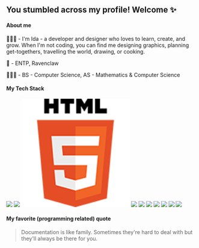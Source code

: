 ##  You stumbled across my profile! Welcome ✨

#### About me 
👩🏻‍💻 - I'm Ida - a developer and designer who loves to learn, create, and grow. When I'm not coding, you can find me designing graphics, planning get-togethers, travelling the world, drawing, or cooking.

🌸 - ENTP, Ravenclaw

👩🏻‍🎓 - BS - Computer Science, AS - Mathematics & Computer Science

#### My Tech Stack

![](
https://github.com/iyhui/IconStorage/blob/master/iconfinder_5352_-_HTML5_1313567.png)
![](
https://github.com/iyhui/IconStorage/blob/master/html-5-use.png)
![](
https://raw.githubusercontent.com/github/explore/80688e429a7d4ef2fca1e82350fe8e3517d3494d/topics/html/html.png)
![](
https://img.icons8.com/color/24/000000/css3.png)
![](
https://github.com/iyhui/IconStorage/blob/master/iconfinder_code-programming-javascript-software-develop-command-language_652581.png)
![](
https://github.com/iyhui/IconStorage/blob/master/iconfinder_React.js_logo_1174949.png) 
![](
https://img.icons8.com/color/24/000000/nodejs.png)
![](
https://img.icons8.com/color/24/000000/angularjs.png)
![](
https://github.com/iyhui/IconStorage/blob/master/iconfinder_Swift_1174968.png)
![](
https://img.icons8.com/color/24/000000/c-programming.png)

#### My favorite (programming related) quote 
> Documentation is like family. Sometimes they're hard to deal with but they'll always be there for you.





